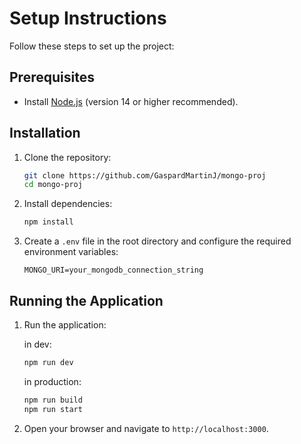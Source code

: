 # Setup Instructions

Follow these steps to set up the project:

## Prerequisites
- Install [Node.js](https://nodejs.org/) (version 14 or higher recommended).

## Installation
1. Clone the repository:
    ```bash
    git clone https://github.com/GaspardMartinJ/mongo-proj
    cd mongo-proj
    ```

2. Install dependencies:
    ```bash
    npm install
    ```

3. Create a `.env` file in the root directory and configure the required environment variables:
    ```
    MONGO_URI=your_mongodb_connection_string
    ```

## Running the Application
1. Run the application:

    in dev:
    ```bash
    npm run dev
    ```
    in production:
    ```bash
    npm run build
    npm run start
    ```


2. Open your browser and navigate to `http://localhost:3000`.